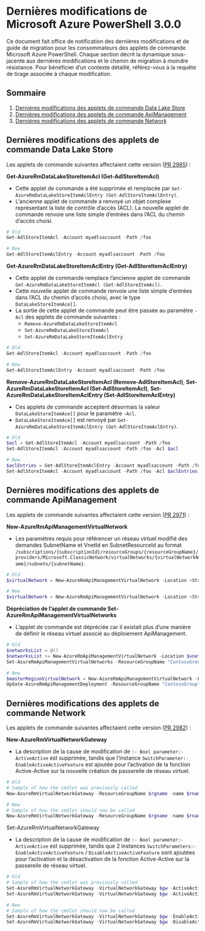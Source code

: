 # <a name="breaking-changes-for-microsoft-azure-powershell-300"></a>Dernières modifications de Microsoft Azure PowerShell 3.0.0

Ce document fait office de notification des dernières modifications et de guide de migration pour les consommateurs des applets de commande Microsoft Azure PowerShell.  Chaque section décrit la dynamique sous-jacente aux dernières modifications et le chemin de migration à moindre résistance.  Pour bénéficier d’un contexte détaillé, référez-vous à la requête de tirage associée à chaque modification.

## <a name="table-of-contents"></a>Sommaire
1. [Dernières modifications des applets de commande Data Lake Store](#breaking-changes-to-data-lake-store-cmdlets)
2. [Dernières modifications des applets de commande ApiManagement](#breaking-changes-to-apimanagement-cmdlets)
3. [Dernières modifications des applets de commande Network](#breaking-changes-to-network-cmdlets)

## <a name="breaking-changes-to-data-lake-store-cmdlets"></a>Dernières modifications des applets de commande Data Lake Store

Les applets de commande suivantes affectaient cette version ([PR 2965](https://github.com/Azure/azure-powershell/pull/2965)) :

**Get-AzureRmDataLakeStoreItemAcl (Get-AdlStoreItemAcl)**
- Cette applet de commande a été supprimée et remplacée par ``Get-AzureRmDataLakeStoreItemAclEntry (Get-AdlStoreItemAclEntry)``.
- L’ancienne applet de commande a renvoyé un objet complexe représentant la liste de contrôle d’accès (ACL). La nouvelle applet de commande renvoie une liste simple d’entrées dans l’ACL du chemin d’accès choisi.

```powershell
# Old
Get-AdlStoreItemAcl -Account myadlsaccount -Path /foo

# New
Get-AdlStoreItemAclEntry -Account myadlsaccount -Path /foo
```

**Get-AzureRmDataLakeStoreItemAclEntry (Get-AdlStoreItemAclEntry)**
- Cette applet de commande remplace l’ancienne applet de commande ``Get-AzureRmDataLakeStoreItemAcl (Get-AdlStoreItemAcl)``.
- Cette nouvelle applet de commande renvoie une liste simple d’entrées dans l’ACL du chemin d’accès choisi, avec le type ``DataLakeStoreItemAce[]``.
- La sortie de cette applet de commande peut être passée au paramètre ``-Acl`` des applets de commande suivantes :
   - ``Remove-AzureRmDataLakeStoreItemAcl``
   - ``Set-AzureRmDataLakeStoreItemAcl``
   - ``Set-AzureRmDataLakeStoreItemAclEntry``

```powershell
# Old
Get-AdlStoreItemAcl -Account myadlsaccount -Path /foo

# New
Get-AdlStoreItemAclEntry -Account myadlsaccount -Path /foo
```

**Remove-AzureRmDataLakeStoreItemAcl (Remove-AdlStoreItemAcl)**, **Set-AzureRmDataLakeStoreItemAcl (Set-AdlStoreItemAcl)**, **Set-AzureRmDataLakeStoreItemAclEntry (Set-AdlStoreItemAclEntry)**
- Ces applets de commande acceptent désormais la valeur ``DataLakeStoreItemAce[]`` pour le paramètre ``-Acl``.
- ``DataLakeStoreItemAce[]`` est renvoyé par ``Get-AzureRmDataLakeStoreItemAclEntry (Get-AdlStoreItemAclEntry)``.

```powershell
# Old
$acl = Get-AdlStoreItemAcl -Account myadlsaccount -Path /foo
Set-AdlStoreItemAcl -Account myadlsaccount -Path /foo -Acl $acl

# New
$aclEntries = Get-AdlStoreItemAclEntry -Account myadlsaccount -Path /foo
Set-AdlStoreItemAcl -Account myadlsaccount -Path /foo -Acl $aclEntries
```

## <a name="breaking-changes-to-apimanagement-cmdlets"></a>Dernières modifications des applets de commande ApiManagement

Les applets de commande suivantes affectaient cette version ([PR 2971](https://github.com/Azure/azure-powershell/pull/2971)) :

**New-AzureRmApiManagementVirtualNetwork**
- Les paramètres requis pour référencer un réseau virtuel modifié des demandes SubnetName et VnetId en SubnetResourceId au format ``/subscriptions/{subscriptionId}/resourceGroups/{resourceGroupName}/providers/Microsoft.ClassicNetwork/virtualNetworks/{virtualNetworkName}/subnets/{subnetName}``.

```powershell
# Old
$virtualNetwork = New-AzureRmApiManagementVirtualNetwork -Location <String> -SubnetName <String> -VnetId <Guid>

# New
$virtualNetwork = New-AzureRmApiManagementVirtualNetwork -Location <String> -SubnetResourceId <String>

```

**Dépréciation de l’applet de commande Set-AzureRmApiManagementVirtualNetworks**
- L’applet de commande est dépréciée car il existait plus d’une manière de définir le réseau virtuel associé au déploiement ApiManagement.

```powershell
# Old
$networksList = @()
$networksList += New-AzureRmApiManagementVirtualNetwork -Location $vnetLocation -VnetId $vnetId -SubnetName $subnetName
Set-AzureRmApiManagementVirtualNetworks -ResourceGroupName "ContosoGroup" -Name "ContosoApi" -VirtualNetworks $networksList

# New
$masterRegionVirtualNetwork = New-AzureRmApiManagementVirtualNetwork -Location <String> -SubnetResourceId <String>
Update-AzureRmApiManagementDeployment -ResourceGroupName "ContosoGroup" -Name "ContosoApi" -VirtualNetwork $masterRegionVirtualNetwork
```

## <a name="breaking-changes-to-network-cmdlets"></a>Dernières modifications des applets de commande Network

Les applets de commande suivantes affectaient cette version ([PR 2982](https://github.com/Azure/azure-powershell/pull/2982)) :

**New-AzureRmVirtualNetworkGateway**
- La description de la cause de modification de ``:- Bool parameter:-ActiveActive`` est supprimée, tandis que l’instance ``SwitchParameter:-EnableActiveActiveFeature`` est ajoutée pour l’activation de la fonction Active-Active sur la nouvelle création de passerelle de réseau virtuel.

```powershell
# Old 
# Sample of how the cmdlet was previously called
New-AzureRmVirtualNetworkGateway -ResourceGroupName $rgname -name $rname -Location $location -IpConfigurations $vnetIpConfig1,$vnetIpConfig2 -GatewayType Vpn -VpnType RouteBased -EnableBgp $false -GatewaySku HighPerformance -ActiveActive $true

# New
# Sample of how the cmdlet should now be called
New-AzureRmVirtualNetworkGateway -ResourceGroupName $rgname -name $rname -Location $location -IpConfigurations $vnetIpConfig1,$vnetIpConfig2 -GatewayType Vpn -VpnType RouteBased -EnableBgp $false -GatewaySku HighPerformance -EnableActiveActiveFeature
```

Set-AzureRmVirtualNetworkGateway
- La description de la cause de modification de ``:- Bool parameter:-ActiveActive`` est supprimée, tandis que 2 instances ``SwitchParameters:-EnableActiveActiveFeature`` / ``DisableActiveActiveFeature`` sont ajoutées pour l’activation et la désactivation de la fonction Active-Active sur la passerelle de réseau virtuel.

```powershell
# Old
# Sample of how the cmdlet was previously called
Set-AzureRmVirtualNetworkGateway -VirtualNetworkGateway $gw -ActiveActive $true
Set-AzureRmVirtualNetworkGateway -VirtualNetworkGateway $gw -ActiveActive $false  

# New
# Sample of how the cmdlet should now be called
Set-AzureRmVirtualNetworkGateway -VirtualNetworkGateway $gw -EnableActiveActiveFeature
Set-AzureRmVirtualNetworkGateway -VirtualNetworkGateway $gw -DisableActiveActiveFeature
```